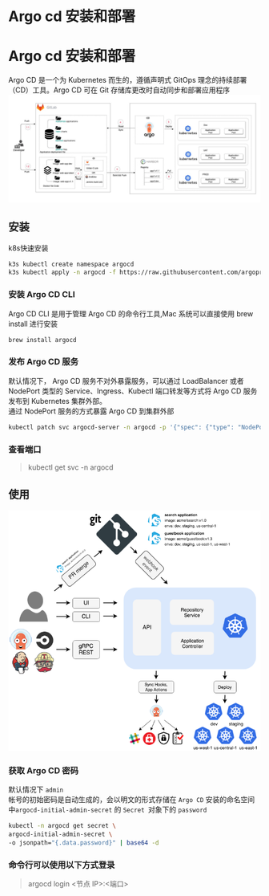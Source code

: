 # Argo cd 安装和部署

# Argo cd 安装和部署
Argo CD 是一个为 Kubernetes 而生的，遵循声明式 GitOps 理念的持续部署（CD）工具。Argo CD 可在 Git 存储库更改时自动同步和部署应用程序
![argocd](/images/argocd-1.png)
## 安装
k8s快速安装
```sh
k3s kubectl create namespace argocd
k3s kubectl apply -n argocd -f https://raw.githubusercontent.com/argoproj/argo-cd/stable/manifests/install.yaml
```
### 安装 Argo CD CLI
Argo CD CLI 是用于管理 Argo CD 的命令行工具,Mac 系统可以直接使用 brew install 进行安装  
```sh
brew install argocd
```

### 发布 Argo CD 服务
默认情况下， Argo CD 服务不对外暴露服务，可以通过 LoadBalancer 或者 NodePort 类型的 Service、Ingress、Kubectl 端口转发等方式将 Argo CD 服务发布到 Kubernetes 集群外部。  
通过 NodePort 服务的方式暴露 Argo CD 到集群外部  
```sh
kubectl patch svc argocd-server -n argocd -p '{"spec": {"type": "NodePort"}}'
```
### 查看端口
> kubectl get svc -n argocd 

## 使用
![argocd-2](/images/argocd_2.png)

### 获取 Argo CD 密码
默认情况下 `admin`  
 帐号的初始密码是自动生成的，会以明文的形式存储在 `Argo CD` 安装的命名空间中`argocd-initial-admin-secret` 的 `Secret `对象下的 `password`
```sh
kubectl -n argocd get secret \
argocd-initial-admin-secret \
-o jsonpath="{.data.password}" | base64 -d
```

### 命令行可以使用以下方式登录
> argocd login <节点 IP>:<端口>
